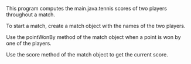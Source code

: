 This program computes the main.java.tennis scores of two players throughout a match.

To start a match, create a match object with the names of the two players.

Use the pointWonBy method of the match object when a point is won by one of the players.

Use the score method of the match object to get the current score.